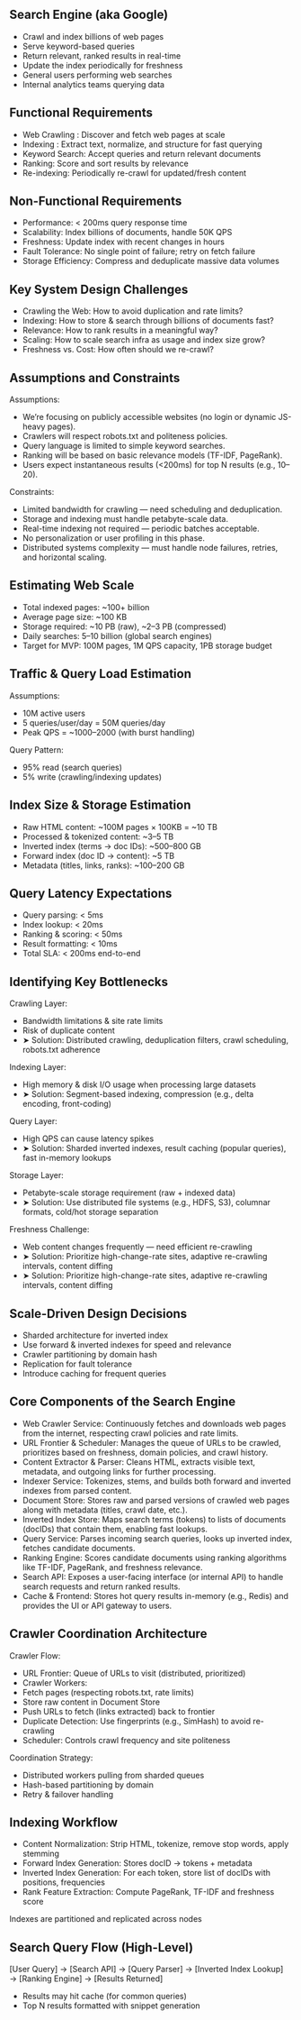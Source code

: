 ## Search Engine (aka Google)

- Crawl and index billions of web pages
- Serve keyword-based queries
- Return relevant, ranked results in real-time
- Update the index periodically for freshness
- General users performing web searches
- Internal analytics teams querying data

## Functional Requirements

- Web Crawling : Discover and fetch web pages at scale
- Indexing : Extract text, normalize, and structure for fast querying
- Keyword Search: Accept queries and return relevant documents
- Ranking: Score and sort results by relevance
- Re-indexing: Periodically re-crawl for updated/fresh content

## Non-Functional Requirements

- Performance: < 200ms query response time
- Scalability: Index billions of documents, handle 50K QPS
- Freshness: Update index with recent changes in hours
- Fault Tolerance: No single point of failure; retry on fetch failure
- Storage Efficiency: Compress and deduplicate massive data volumes

## Key System Design Challenges

- Crawling the Web: How to avoid duplication and rate limits?
- Indexing: How to store & search through billions of documents fast?
- Relevance: How to rank results in a meaningful way?
- Scaling: How to scale search infra as usage and index size grow?
- Freshness vs. Cost: How often should we re-crawl?

## Assumptions and Constraints

Assumptions:

- We’re focusing on publicly accessible websites (no login or dynamic JS-heavy pages).
- Crawlers will respect robots.txt and politeness policies.
- Query language is limited to simple keyword searches.
- Ranking will be based on basic relevance models (TF-IDF, PageRank).
- Users expect instantaneous results (<200ms) for top N results (e.g., 10–20).

Constraints:

- Limited bandwidth for crawling — need scheduling and deduplication.
- Storage and indexing must handle petabyte-scale data.
- Real-time indexing not required — periodic batches acceptable.
- No personalization or user profiling in this phase.
- Distributed systems complexity — must handle node failures, retries, and horizontal scaling.

## Estimating Web Scale

- Total indexed pages: ~100+ billion
- Average page size: ~100 KB
- Storage required: ~10 PB (raw), ~2–3 PB (compressed)
- Daily searches: 5–10 billion (global search engines)
- Target for MVP: 100M pages, 1M QPS capacity, 1PB storage budget

## Traffic & Query Load Estimation

Assumptions:

- 10M active users
- 5 queries/user/day = 50M queries/day
- Peak QPS = ~1000–2000 (with burst handling)

Query Pattern:

- 95% read (search queries)
- 5% write (crawling/indexing updates)

## Index Size & Storage Estimation

- Raw HTML content: ~100M pages × 100KB = ~10 TB
- Processed & tokenized content: ~3–5 TB
- Inverted index (terms → doc IDs): ~500–800 GB
- Forward index (doc ID → content): ~5 TB
- Metadata (titles, links, ranks): ~100–200 GB

## Query Latency Expectations

- Query parsing: < 5ms
- Index lookup: < 20ms
- Ranking & scoring: < 50ms
- Result formatting: < 10ms
- Total SLA: < 200ms end-to-end

## Identifying Key Bottlenecks

Crawling Layer:

- Bandwidth limitations & site rate limits
- Risk of duplicate content
- ➤ Solution: Distributed crawling, deduplication filters, crawl scheduling, robots.txt adherence

Indexing Layer:

- High memory & disk I/O usage when processing large datasets
- ➤ Solution: Segment-based indexing, compression (e.g., delta encoding, front-coding)

Query Layer:

- High QPS can cause latency spikes
- ➤ Solution: Sharded inverted indexes, result caching (popular queries), fast in-memory lookups

Storage Layer:

- Petabyte-scale storage requirement (raw + indexed data)
- ➤ Solution: Use distributed file systems (e.g., HDFS, S3), columnar formats, cold/hot storage separation

Freshness Challenge:

- Web content changes frequently — need efficient re-crawling
- ➤ Solution: Prioritize high-change-rate sites, adaptive re-crawling intervals, content diffing
- ➤ Solution: Prioritize high-change-rate sites, adaptive re-crawling intervals, content diffing

## Scale-Driven Design Decisions

- Sharded architecture for inverted index
- Use forward & inverted indexes for speed and relevance
- Crawler partitioning by domain hash
- Replication for fault tolerance
- Introduce caching for frequent queries

## Core Components of the Search Engine

- Web Crawler Service: Continuously fetches and downloads web pages from the internet, respecting crawl policies and rate limits.
- URL Frontier & Scheduler: Manages the queue of URLs to be crawled, prioritizes based on freshness, domain policies, and crawl history.
- Content Extractor & Parser: Cleans HTML, extracts visible text, metadata, and outgoing links for further processing.
- Indexer Service: Tokenizes, stems, and builds both forward and inverted indexes from parsed content.
- Document Store: Stores raw and parsed versions of crawled web pages along with metadata (titles, crawl date, etc.).
- Inverted Index Store: Maps search terms (tokens) to lists of documents (docIDs) that contain them, enabling fast lookups.
- Query Service: Parses incoming search queries, looks up inverted index, fetches candidate documents.
- Ranking Engine: Scores candidate documents using ranking algorithms like TF-IDF, PageRank, and freshness relevance.
- Search API: Exposes a user-facing interface (or internal API) to handle search requests and return ranked results.
- Cache & Frontend: Stores hot query results in-memory (e.g., Redis) and provides the UI or API gateway to users.

## Crawler Coordination Architecture

Crawler Flow:

- URL Frontier: Queue of URLs to visit (distributed, prioritized)
- Crawler Workers:
- Fetch pages (respecting robots.txt, rate limits)
- Store raw content in Document Store
- Push URLs to fetch (links extracted) back to frontier
- Duplicate Detection: Use fingerprints (e.g., SimHash) to avoid re-crawling
- Scheduler: Controls crawl frequency and site politeness

Coordination Strategy:

- Distributed workers pulling from sharded queues
- Hash-based partitioning by domain
- Retry & failover handling

## Indexing Workflow

- Content Normalization: Strip HTML, tokenize, remove stop words, apply stemming
- Forward Index Generation: Stores docID → tokens + metadata
- Inverted Index Generation: For each token, store list of docIDs with positions, frequencies
- Rank Feature Extraction: Compute PageRank, TF-IDF and freshness score

Indexes are partitioned and replicated across nodes

## Search Query Flow (High-Level)

[User Query] → [Search API] → [Query Parser] → [Inverted Index Lookup] → [Ranking Engine] → [Results Returned]

- Results may hit cache (for common queries)
- Top N results formatted with snippet generation
